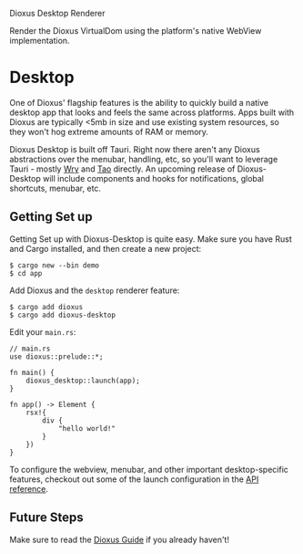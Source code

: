 Dioxus Desktop Renderer

Render the Dioxus VirtualDom using the platform's native WebView implementation.

# Desktop

One of Dioxus' flagship features is the ability to quickly build a native desktop app that looks and feels the same across platforms. Apps built with Dioxus are typically <5mb in size and use existing system resources, so they won't hog extreme amounts of RAM or memory.

Dioxus Desktop is built off Tauri. Right now there aren't any Dioxus abstractions over the menubar, handling, etc, so you'll want to leverage Tauri - mostly [Wry](http://github.com/tauri-apps/wry/) and [Tao](http://github.com/tauri-apps/tao) directly. An upcoming release of Dioxus-Desktop will include components and hooks for notifications, global shortcuts, menubar, etc.

## Getting Set up

Getting Set up with Dioxus-Desktop is quite easy. Make sure you have Rust and Cargo installed, and then create a new project:

```shell
$ cargo new --bin demo
$ cd app
```

Add Dioxus and the `desktop` renderer feature:

```shell
$ cargo add dioxus
$ cargo add dioxus-desktop
```

Edit your `main.rs`:

```rust, ignore
// main.rs
use dioxus::prelude::*;

fn main() {
    dioxus_desktop::launch(app);
}

fn app() -> Element {
    rsx!{
        div {
            "hello world!"
        }
    })
}
```

To configure the webview, menubar, and other important desktop-specific features, checkout out some of the launch configuration in the [API reference](https://docs.rs/dioxus-desktop/).

## Future Steps

Make sure to read the [Dioxus Guide](https://dioxuslabs.com/learn/0.4/) if you already haven't!
